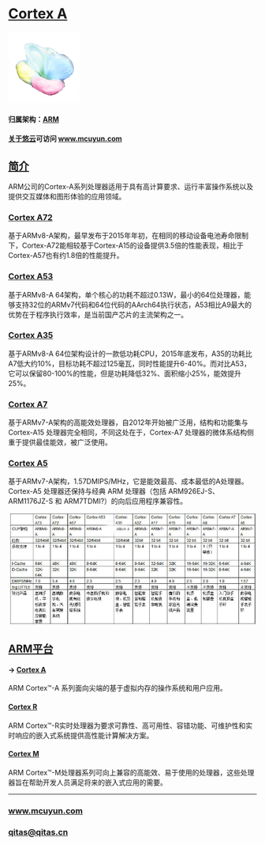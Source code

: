 ﻿# [Cortex A](https://github.com/mcuyun/CA) 

[![sites](mcuyun/mcuyun.png)](http://www.mcuyun.com)

#### 归属架构：[ARM](https://github.com/mcuyun/ARM)
#### [关于悠云](https://github.com/mcuyun/whyme)可访问 www.mcuyun.com


## [简介](https://github.com/mcuyun/CA/wiki)

ARM公司的Cortex-A系列处理器适用于具有高计算要求、运行丰富操作系统以及提供交互媒体和图形体验的应用领域。

### [Cortex A72](https://github.com/mcuyun/CA72) 

基于ARMv8-A架构，最早发布于2015年年初，在相同的移动设备电池寿命限制下，Cortex-A72能相较基于Cortex-A15的设备提供3.5倍的性能表现，相比于Cortex-A57也有约1.8倍的性能提升。

### [Cortex A53](https://github.com/mcuyun/CA53)

基于ARMv8-A 64架构，单个核心的功耗不超过0.13W，最小的64位处理器，能够支持32位的ARMv7代码和64位代码的AArch64执行状态，A53相比A9最大的优势在于程序执行效率，是当前国产芯片的主流架构之一。

### [Cortex A35](https://github.com/mcuyun/CA35)

基于ARMv8-A 64位架构设计的一款低功耗CPU，2015年底发布，A35的功耗比A7低大约10%，目标功耗不超过125毫瓦，同时性能提升6-40%。而对比A53，它可以保留80-100%的性能，但是功耗降低32%、面积缩小25%，能效提升25%。

### [Cortex A7](https://github.com/mcuyun/CA7)

基于ARMv7-A架构的高能效处理器，自2012年开始被广泛用，结构和功能集与Cortex-A15 处理器完全相同，不同这处在于，Cortex-A7 处理器的微体系结构侧重于提供最佳能效，被广泛使用。

### [Cortex A5](https://github.com/mcuyun/CA5)

基于ARMv7-A架构，1.57DMIPS/MHz，它是能效最高、成本最低的A处理器。Cortex-A5 处理器还保持与经典 ARM 处理器（包括 ARM926EJ-S、ARM1176JZ-S 和 ARM7TDMI?）的向后应用程序兼容性。


[![sites](mcuyun/CA.jpg)](http://www.mcuyun.com)


## [ARM平台](https://github.com/mcuyun/ARM)

####  -> [Cortex A](https://github.com/mcuyun/CA)

ARM Cortex™-A 系列面向尖端的基于虚拟内存的操作系统和用户应用。

####  [Cortex R](https://github.com/mcuyun/CR)

ARM Cortex™-R实时处理器为要求可靠性、高可用性、容错功能、可维护性和实时响应的嵌入式系统提供高性能计算解决方案。

####  [Cortex M](https://github.com/mcuyun/CM)

ARM Cortex™-M处理器系列可向上兼容的高能效、易于使用的处理器，这些处理器旨在帮助开发人员满足将来的嵌入式应用的需要。



---

###  www.mcuyun.com   
###  qitas@qitas.cn
